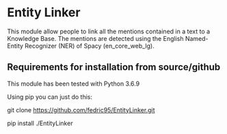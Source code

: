# Entity Linker


This module allow people to link all the mentions contained in a text to a Knowledge Base.
The mentions are detected using the English Named-Entity Recognizer (NER) of Spacy (en_core_web_lg).


## Requirements for installation from source/github
This module has been tested with Python 3.6.9

Using pip you can just do this:

git clone https://github.com/fedric95/EntityLinker.git

pip install ./EntityLinker
